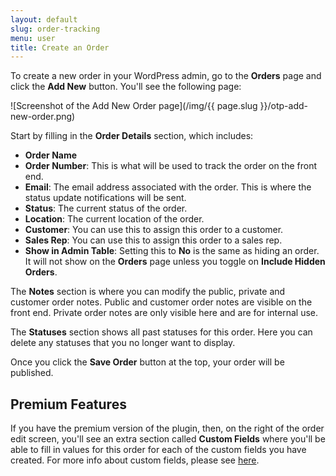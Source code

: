 ```yaml
---
layout: default
slug: order-tracking
menu: user
title: Create an Order
---
```

To create a new order in your WordPress admin, go to the **Orders** page and click the **Add New** button. You'll see the following page:

![Screenshot of the Add New Order page](/img/{{ page.slug }}/otp-add-new-order.png)

Start by filling in the **Order Details** section, which includes:

- **Order Name**
- **Order Number**: This is what will be used to track the order on the front end.
- **Email**: The email address associated with the order. This is where the status update notifications will be sent.
- **Status**: The current status of the order.
- **Location**: The current location of the order.
- **Customer**: You can use this to assign this order to a customer.
- **Sales Rep**: You can use this to assign this order to a sales rep.
- **Show in Admin Table**: Setting this to **No** is the same as hiding an order. It will not show on the **Orders** page unless you toggle on **Include Hidden Orders**.

The **Notes** section is where you can modify the public, private and customer order notes. Public and customer order notes are visible on the front end. Private order notes are only visible here and are for internal use.

The **Statuses** section shows all past statuses for this order. Here you can delete any statuses that you no longer want to display.

Once you click the **Save Order** button at the top, your order will be published.

## Premium Features

If you have the premium version of the plugin, then, on the right of the order edit screen, you'll see an extra section called **Custom Fields** where you'll be able to fill in values for this order for each of the custom fields you have created. For more info about custom fields, please see [here](../custom-fields).